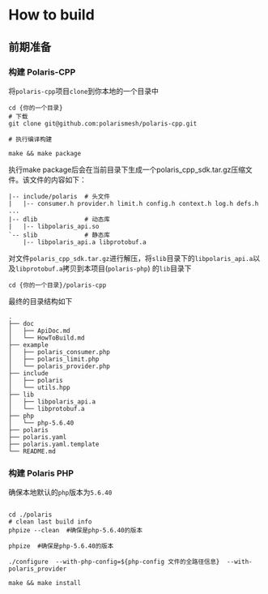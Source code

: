 # How to build

## 前期准备
### 构建 Polaris-CPP

将`polaris-cpp`项目`clone`到你本地的一个目录中

```shell
cd {你的一个目录}
# 下载
git clone git@github.com:polarismesh/polaris-cpp.git

# 执行编译构建

make && make package
```

执行make package后会在当前目录下生成一个polaris_cpp_sdk.tar.gz压缩文件。该文件的内容如下：

```
|-- include/polaris  # 头文件
|   |-- consumer.h provider.h limit.h config.h context.h log.h defs.h ...
|-- dlib             # 动态库
|   |-- libpolaris_api.so
`-- slib             # 静态库
    |-- libpolaris_api.a libprotobuf.a
```

对文件`polaris_cpp_sdk.tar.gz`进行解压，将`slib`目录下的`libpolaris_api.a`以及`libprotobuf.a`拷贝到本项目(`polaris-php`)
的`lib`目录下

```shell
cd {你的一个目录}/polaris-cpp
```

最终的目录结构如下

```shell
.
├── doc
│   ├── ApiDoc.md
│   └── HowToBuild.md
├── example
│   ├── polaris_consumer.php
│   ├── polaris_limit.php
│   └── polaris_provider.php
├── include
│   ├── polaris
│   └── utils.hpp
├── lib
│   ├── libpolaris_api.a
│   └── libprotobuf.a
├── php
│   └── php-5.6.40
├── polaris
├── polaris.yaml
├── polaris.yaml.template
└── README.md
```

### 构建 Polaris PHP

确保本地默认的`php`版本为`5.6.40`

```shell

cd ./polaris
# clean last build info
phpize --clean  #确保是php-5.6.40的版本

phpize  #确保是php-5.6.40的版本

./configure  --with-php-config=${php-config 文件的全路径信息}  --with-polaris_provider

make && make install
```
